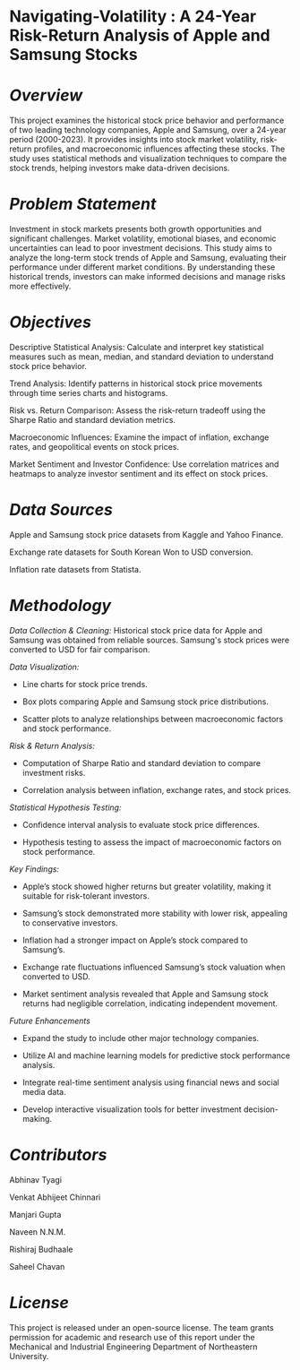 # Navigating-Volatility : A 24-Year Risk-Return Analysis of Apple and Samsung Stocks


# _Overview_

This project examines the historical stock price behavior and performance of two leading technology companies, Apple and Samsung, over a 24-year period (2000-2023). It provides insights into stock market volatility, risk-return profiles, and macroeconomic influences affecting these stocks. The study uses statistical methods and visualization techniques to compare the stock trends, helping investors make data-driven decisions.

# _Problem Statement_

Investment in stock markets presents both growth opportunities and significant challenges. Market volatility, emotional biases, and economic uncertainties can lead to poor investment decisions. This study aims to analyze the long-term stock trends of Apple and Samsung, evaluating their performance under different market conditions. By understanding these historical trends, investors can make informed decisions and manage risks more effectively.

# _Objectives_

Descriptive Statistical Analysis: Calculate and interpret key statistical measures such as mean, median, and standard deviation to understand stock price behavior.

Trend Analysis: Identify patterns in historical stock price movements through time series charts and histograms.

Risk vs. Return Comparison: Assess the risk-return tradeoff using the Sharpe Ratio and standard deviation metrics.

Macroeconomic Influences: Examine the impact of inflation, exchange rates, and geopolitical events on stock prices.

Market Sentiment and Investor Confidence: Use correlation matrices and heatmaps to analyze investor sentiment and its effect on stock prices.

# _Data Sources_

Apple and Samsung stock price datasets from Kaggle and Yahoo Finance.

Exchange rate datasets for South Korean Won to USD conversion.

Inflation rate datasets from Statista.

# _Methodology_

*Data Collection & Cleaning:* Historical stock price data for Apple and Samsung was obtained from reliable sources. Samsung's stock prices were converted to USD for fair comparison.

*Data Visualization:*

* Line charts for stock price trends.

* Box plots comparing Apple and Samsung stock price distributions.

* Scatter plots to analyze relationships between macroeconomic factors and stock performance.


*Risk & Return Analysis:*

* Computation of Sharpe Ratio and standard deviation to compare investment risks.

* Correlation analysis between inflation, exchange rates, and stock prices.

*Statistical Hypothesis Testing:*

* Confidence interval analysis to evaluate stock price differences.

* Hypothesis testing to assess the impact of macroeconomic factors on stock performance.


*Key Findings:*

* Apple’s stock showed higher returns but greater volatility, making it suitable for risk-tolerant investors.

* Samsung’s stock demonstrated more stability with lower risk, appealing to conservative investors.

* Inflation had a stronger impact on Apple’s stock compared to Samsung’s.

* Exchange rate fluctuations influenced Samsung’s stock valuation when converted to USD.

* Market sentiment analysis revealed that Apple and Samsung stock returns had negligible correlation, indicating independent movement.


*Future Enhancements*

* Expand the study to include other major technology companies.

* Utilize AI and machine learning models for predictive stock performance analysis.

* Integrate real-time sentiment analysis using financial news and social media data.

* Develop interactive visualization tools for better investment decision-making.


# _Contributors_

Abhinav Tyagi

Venkat Abhijeet Chinnari

Manjari Gupta

Naveen N.N.M.

Rishiraj Budhaale

Saheel Chavan

# _License_

This project is released under an open-source license. The team grants permission for academic and research use of this report under the Mechanical and Industrial Engineering Department of Northeastern University.
